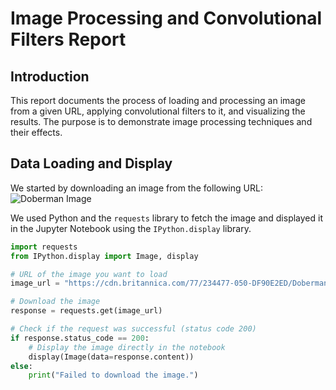 # Image Processing and Convolutional Filters Report

## Introduction

This report documents the process of loading and processing an image from a given URL, applying convolutional filters to it, and visualizing the results. The purpose is to demonstrate image processing techniques and their effects.

## Data Loading and Display

We started by downloading an image from the following URL:
![Doberman Image](https://cdn.britannica.com/77/234477-050-DF90E2ED/Doberman-pinscher-dog.jpg)

We used Python and the `requests` library to fetch the image and displayed it in the Jupyter Notebook using the `IPython.display` library.

```python
import requests
from IPython.display import Image, display

# URL of the image you want to load
image_url = "https://cdn.britannica.com/77/234477-050-DF90E2ED/Doberman-pinscher-dog.jpg"

# Download the image
response = requests.get(image_url)

# Check if the request was successful (status code 200)
if response.status_code == 200:
    # Display the image directly in the notebook
    display(Image(data=response.content))
else:
    print("Failed to download the image.")
